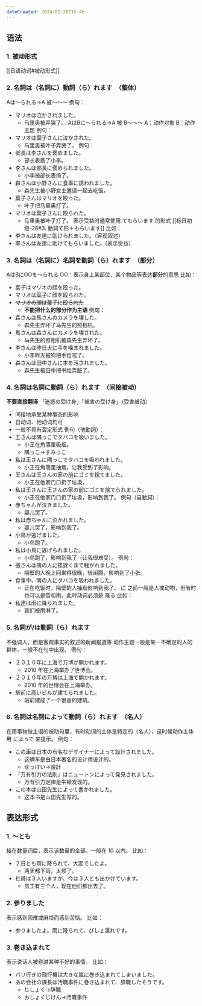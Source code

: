 ```yaml
---
dateCreated: 2024-02-28T15:46
---
```

## 语法
### 1. 被动形式
[[日语动词#被动形式]]
### 2. 名詞は（名詞に）動詞（ら）れます　（整体）
Aは〜られる→A 被～～～
例句：
- マリオは泣かされました。
	- 马里奥被弄哭了。
AはBに〜られる→A 被 B～～～
A：动作对象
B：动作主题
例句：
- マリオは葉子さんに泣かされた。
	- 马里奥被叶子弄哭了。
例句：
- 部長は李さんを褒めました。
	- 部长表扬了小李。
- 李さんは部長に褒められました。
	- 小李被部长表扬了。
- 森さんは小野さんに食事に誘われました。
	- 森先生被小野女士邀请一起去吃饭。
- 葉子さんはマリオを殴った。
	- 叶子把马里奥打了。
- マリオは葉子さんに殴られた。
	- 马里奥被叶子打了。
表示受益时通常使用 てもらいます 的形式 [[标日初级-28#3. 動詞て形＋もらいます]]
比如：
- 李さんは友達に助けられました。（客观叙述）
- 李さんは友達に助けてもらいました。（表示受益）
### 3. 名詞は（名詞に）名詞を動詞（ら）れます　（部分）
AはBにOOを〜られる
OO：表示身上某部位、某个物品等表达**部分**的意思
比如：
- 葉子はマリオの顔を殴った。
- マリオは葉子に顔を殴られた。
- ~~マリオの顔は葉子に殴られた~~
	- **不能把什么的部分作为主语**
例句：
- 森さんは馬さんのカメラを壊した。
	- 森先生弄坏了马先生的照相机。
- 馬さんは森さんにカメラを壊された。
	- 马先生的照相机被森先生弄坏了。
- 李さんは昨日犬に手を噛まれました。
	- 小李昨天被狗把手给咬了。
- 森さんは田中さんに本を汚されました。
	- 森先生被田中把书给弄脏了。
### 4. 名詞は名詞に動詞（ら）れます　（间接被动）
**不要直接翻译**
「迷惑の受け身」「被害の受け身」（受害被动）
- 间接地承受某种事态的影响
- 自动词、他动词均可
- 一般不具有否定形式
例句（他動詞）：
- 王さんは隅っこでタバコを吸いました。
	- 小王在角落里吸烟。
	- 隅っこ→すみっこ
- 私は王さんに隅っこでタバコを吸われました。
	- 小王在角落里抽烟，让我受到了影响。
- 王さんは王さんの家の前にゴミを捨てました。
	- 小王在他家门口扔了垃圾。
- 私は王さんに王さんの家の前にゴミを捨てられました。
	- 小王在他家门口扔了垃圾，影响到我了。
例句（自動詞）：
- 赤ちゃんが泣きました。
	- 婴儿哭了。
- 私は赤ちゃんに泣かれました。
	- 婴儿哭了，影响到我了。
- 小鳥が逃げました。
	- 小鸟跑了。
- 私は小鳥に逃げられました。
	- 小鸟跑了，影响到我了（让我很难受）。
例句：
- 張さんは隣の人に夜遅くまで騒がれました。
	- 隔壁的人晚上回来得很晚，很闹腾，影响到了小张。
- 食事中、隣の人にタバコを吸われました。
	- 正在吃饭时，隔壁的人抽烟影响到我了。
に 之前一般是人或动物，但有时也可以是雪和雨，此时动词必须是 降る
比如：
- 私達は雨に降られました。
	- 我们被雨淋了。
### 5. 名詞が/は動詞（ら）れます
不强调人，而是客观事实的叙述的新闻报道等
动作主题一般是某一不确定的人的群体，一般不在句中出现。
例句：
- ２０１０年に上海で万博が開かれます。
	- 2010 年在上海举办了世博会。
- ２０１０年の万博は上海で開かれます。
	- 2010 年的世博会在上海举办。
- 駅前に高いビルが建てられました。
	- 站前建成了一个很高的建筑。
### 6. 名詞は名詞によって動詞（ら）れます　（名人）
在用事物做主语的被动句里，有时动词的主体是特定的（名人），这时候动作主体用 によって 来提示。
例句：
- この車は日本の有名なデザイナーによって設計されました。
	- 这辆车是由日本著名的设计师设计的。
	- せっけい→設計
- 「万有引力の法則」はニュートンによって発見されました。
	- 万有引力定律是牛顿发现的。
- この本は山田先生によって書かれました。
	- 这本书是山田先生写的。
## 表达形式
### 1. ～とも
接在数量词后，表示该数量的全部。一般在 10 以内。
比如：
- ２日とも雨に降られて、大変でしたよ。
	- 两天都下雨，太烦了。
- 社員は３人いますが、今は３人とも出かけています。
	- 员工有三个人，现在他们都出去了。
### 2. 参りました
表示感到困难或麻烦而感到苦恼。
比如：
- 参りましたよ。雨に降られて、びしょ濡れです。
### 3. 巻き込まれて
表示说话人被卷进某种不好的事情。
比如：
- パリ行きの飛行機は大きな嵐に巻き込まれてしまいました。
- あの会社の課長は汚職事件に巻き込まれて、辞職したそうです。
	- じしょく→辞職
	- おしょくじけん→汚職事件
